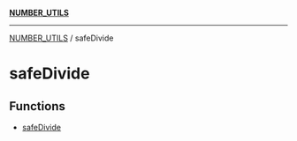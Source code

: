 [**NUMBER_UTILS**](../README.md)

***

[NUMBER_UTILS](../README.md) / safeDivide

# safeDivide

## Functions

- [safeDivide](functions/safeDivide.md)
